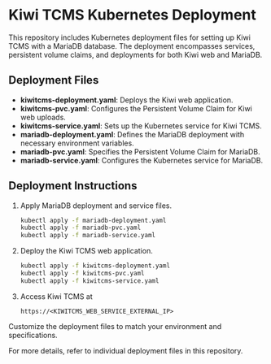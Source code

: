 # Kiwi TCMS Kubernetes Deployment

This repository includes Kubernetes deployment files for setting up Kiwi TCMS with a MariaDB database. The deployment encompasses services, persistent volume claims, and deployments for both Kiwi web and MariaDB.

## Deployment Files

- **kiwitcms-deployment.yaml**: Deploys the Kiwi web application.
- **kiwitcms-pvc.yaml**: Configures the Persistent Volume Claim for Kiwi web uploads.
- **kiwitcms-service.yaml**: Sets up the Kubernetes service for Kiwi TCMS.
- **mariadb-deployment.yaml**: Defines the MariaDB deployment with necessary environment variables.
- **mariadb-pvc.yaml**: Specifies the Persistent Volume Claim for MariaDB.
- **mariadb-service.yaml**: Configures the Kubernetes service for MariaDB.

## Deployment Instructions

1. Apply MariaDB deployment and service files.
   ```bash
   kubectl apply -f mariadb-deployment.yaml
   kubectl apply -f mariadb-pvc.yaml
   kubectl apply -f mariadb-service.yaml
   ```

2. Deploy the Kiwi TCMS web application.
   ```bash
   kubectl apply -f kiwitcms-deployment.yaml
   kubectl apply -f kiwitcms-pvc.yaml
   kubectl apply -f kiwitcms-service.yaml
   ```
3. Access Kiwi TCMS at
   ```plaintext
   https://<KIWITCMS_WEB_SERVICE_EXTERNAL_IP>
   ```

Customize the deployment files to match your environment and specifications.

For more details, refer to individual deployment files in this repository.
